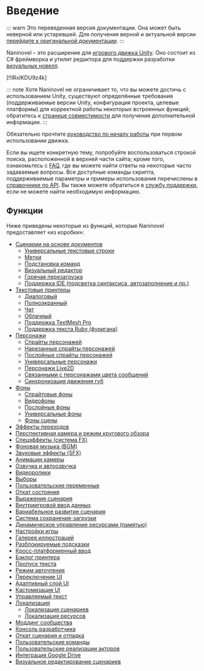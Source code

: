 # Введение

::: warn
Это переведенная версия документации. Она может быть неверной или устаревшей. Для получения верной и актуальной версии [перейдите к оригинальной документации](/guide/).
:::

Naninovel – это расширение для [игрового движка Unity](https://unity3d.com). Оно состоит из C# фреймворка и утилит редактора для поддержки разработки [визуальных новелл](https://en.wikipedia.org/wiki/Visual_novel).

[!!lRxIKDU9z4k]

::: note
Хотя Naninovel не ограничивает то, что вы можете достичь с использованием Unity, существуют определённые требования (поддерживаемые версии Unity, конфигурация проекта, целевые платформы) для корректной работы некоторых встроенных функций; обратитесь к [странице совместимости](/ru/guide/compatibility.md) для получения дополнительной информации.
:::

Обязательно прочтите [руководство по началу работы](/ru/guide/getting-started.md) при первом использовании движка.

Если вы ищете конкретную тему, попробуйте воспользоваться строкой поиска, расположенной в верхней части сайта; кроме того, ознакомьтесь с [FAQ](/ru/faq/), где вы можете найти ответы на некоторые часто задаваемые вопросы. Все доступные команды скрипта, поддерживаемые параметры и примеры использования перечислены в [справочнике по API](/ru/api/). Вы также можете обратиться в [службу поддержки](/ru/support/#naninovel-support), если не можете найти необходимую информацию.

## Функции

Ниже приведены некоторые из функций, которые Naninovel предоставляет «из коробки»:

* [Сценарии на основе документов](/ru/guide/naninovel-scripts.md)
  * [Универсальные текстовые строки](/ru/guide/naninovel-scripts.md#универсальные-текстовые-строки)
  * [Метки](/ru/guide/naninovel-scripts.md#строки-метки)
  * [Подстановка команд](/ru/guide/naninovel-scripts.md#встраивание-команд)
  * [Визуальный редактор](/ru/guide/naninovel-scripts.md#визуальный-редактор)
  * [Горячая перезагрузка](/ru/guide/naninovel-scripts.md#горячая-перезагрузка)
  * [Поддержка IDE (подсветка синтаксиса, автозаполнение и пр.)](/ru/guide/naninovel-scripts.md#поддержка-IDE)
* [Текстовые принтеры](/ru/guide/text-printers.md)
  * [Диалоговый](/ru/guide/text-printers.md#текстовые-принтеры)
  * [Полноэкранный](/ru/guide/text-printers.md#полноэкранный-принтер)
  * [Чат](/ru/guide/text-printers.md#чат-принтер)
  * [Облачный](/ru/guide/text-printers.md#баббл-принтер)
  * [Поддержка TextMesh Pro](/ru/guide/text-printers.html#textmesh-pro)
  * [Поддержка текста Ruby (фуригана)](/ru/guide/text-printers.html#Стили-текста)
* [Персонажи](/ru/guide/characters.md)
  * [Спрайты персонажей](/ru/guide/characters.md#спрайтовые-персонажи)
  * [Нарезанные спрайты персонажей](/ru/guide/characters.md#нарезанные-спрайты-персонажей)
  * [Послойные спрайты персонажей](/ru/guide/characters.md#послойные-персонажи)
  * [Универсальные персонажи](/ru/guide/characters.md#универсальные-персонажи)
  * [Персонажи Live2D](/ru/guide/characters.md#персонажи-Live2D)
  * [Связанными с персонажами цвета сообщений](/ru/guide/characters.md#цвета-сообщений)
  * [Синхронизация движения губ](/ru/guide/characters.md#синхронизация-движений-губ-со-звуком)
* [Фоны](/ru/guide/backgrounds.md)
  * [Спрайтовые фоны](/ru/guide/backgrounds.md#спрайтовые-фоны)
  * [Видеофоны](/ru/guide/backgrounds.md#видео-фоны)
  * [Послойные фоны](/ru/guide/backgrounds.md#послойные-фоны)
  * [Универсальные фоны](/ru/guide/backgrounds.md#универсальные-фоны)
  * [Фоны сцены](/ru/guide/backgrounds.md#фоны-сцен)
* [Эффекты переходов](/ru/guide/transition-effects.md)
* [Перспективная камера и режим кругового обзора](https://youtu.be/rC6C9mA7Szw)
* [Спецэффекты (система FX)](/ru/guide/special-effects.md)
* [Фоновая музыка (BGM)](/ru/guide/audio.md#фоновая-музыка)
* [Звуковые эффекты (SFX)](/ru/guide/audio.md#звуковые-эффекты)
* [Анимации камеры](/ru/api/#camera)
* [Озвучка и автоозвучка](/ru/guide/voicing.md)
* [Видеоролики](/ru/guide/movies.md)
* [Выборы](/ru/guide/choices.md)
* [Пользовательские переменные](/ru/guide/custom-variables.md)
* [Откат состояния](https://youtu.be/HJnOoUrqHis)
* [Выражения сценария](/ru/guide/script-expressions.md)
* [Внутриигровой ввод данных](/ru/api/#input)
* [Вариабельное развитие сценария](/ru/api/#if)
* [Система сохранения-загрузки](/ru/guide/save-load-system.md)
* [Динамическое управление ресурсами (памятью)](https://youtu.be/cFikLjfeKyc)
* [Настройки игры](/ru/guide/game-settings.md)
* [Галерея иллюстраций](/ru/guide/unlockable-items.md#галерея-CG)
* [Разблокируемые подсказки](/ru/guide/unlockable-items.md#подсказки)
* [Кросс-платформенный ввод](/ru/guide/input-processing.md)
* [Бэклог принтера](/ru/guide/text-printers.md#бэклог-принтера)
* [Пропуск текста](/ru/guide/text-printers.md#пропуск-текста)
* [Режим авточтения](/ru/guide/text-printers.md#авточтение-текста)
* [Переключение UI](/ru/guide/user-interface.md#переключение-UI)
* [Адаптивный слой UI](/ru/guide/user-interface.md#адаптивная-вёрстка-UI)
* [Кастомизация UI](/ru/guide/user-interface.md#кастомизация-UI)
* [Управляемый текст](/ru/guide/managed-text.md)
* [Локализация](/ru/guide/localization.md)
  * [Локализация сценариев](/ru/guide/localization.md#локализация-сценариев)
  * [Локализация ресурсов](/ru/guide/localization.md##локализация-ресурсов)
* [Моддинг сообщества](/ru/guide/community-modding.md)
* [Консоль разработчика](/ru/guide/development-console.md)
* [Откат сценария и отладка](/ru/guide/naninovel-scripts.md#отладка-сценариев)
* [Пользовательские команды](/ru/guide/custom-commands.md)
* [Пользовательские реализации акторов](/ru/guide/custom-actor-implementations.md)
* [Интеграция Google Drive](/ru/guide/resource-providers.md#google-drive)
* [Визуальное редактирование сценариев](/ru/guide/playmaker.md)